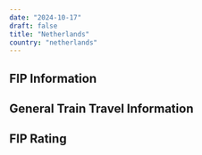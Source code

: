 ```yaml
---
date: "2024-10-17"
draft: false
title: "Netherlands"
country: "netherlands"
---
```


## FIP Information

## General Train Travel Information

## FIP Rating
